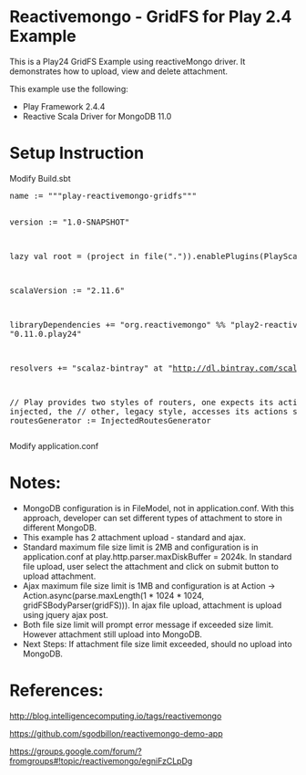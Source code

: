 Reactivemongo - GridFS for Play 2.4 Example
=======================
This is a Play24 GridFS Example using reactiveMongo driver. It demonstrates how to upload, view and delete attachment.

This example use the following:
<ul>
<li>Play Framework 2.4.4</li>
<li>Reactive Scala Driver for MongoDB 11.0</li>
</ul>

Setup Instruction
=======================

Modify Build.sbt
<div class="highlight highlight-scala"><pre>
name := """play-reactivemongo-gridfs"""

version := "1.0-SNAPSHOT"

lazy val root = (project in file(".")).enablePlugins(PlayScala)

scalaVersion := "2.11.6"

libraryDependencies += "org.reactivemongo" %% "play2-reactivemongo" % "0.11.0.play24"

resolvers += "scalaz-bintray" at "http://dl.bintray.com/scalaz/releases"

// Play provides two styles of routers, one expects its actions to be injected, the
// other, legacy style, accesses its actions statically.
routesGenerator := InjectedRoutesGenerator
</pre></div>

Modify application.conf


Notes:
=======================
<ul>
<li>MongoDB configuration is in FileModel, not in application.conf. With this approach, developer can set different types of attachment to store in different MongoDB.</li>
<li>This example has 2 attachment upload - standard and ajax.</li>
<li>Standard maximum file size limit is 2MB and configuration is in application.conf at play.http.parser.maxDiskBuffer = 2024k. In standard file upload, user select the attachment and click on submit button to upload attachment.</li>
<li>Ajax maximum file size limit is 1MB and configuration is at Action -> Action.async(parse.maxLength(1 * 1024 * 1024, gridFSBodyParser(gridFS))). In ajax file upload, attachment is upload using jquery ajax post.</li>
<li>Both file size limit will prompt error message if exceeded size limit. However attachment still upload into MongoDB.</li>
<li>Next Steps: If attachment file size limit exceeded, should no upload into MongoDB.</li>
</ul>

References:
=======================
http://blog.intelligencecomputing.io/tags/reactivemongo

https://github.com/sgodbillon/reactivemongo-demo-app

https://groups.google.com/forum/?fromgroups#!topic/reactivemongo/egniFzCLpDg
